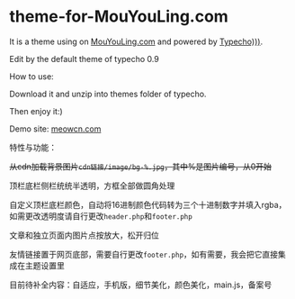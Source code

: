 # theme-for-MouYouLing.com
It is a theme using on <a href="https://www.mouyouling.com">MouYouLing.com</a> and powered by <a href="http://typecho.org/">Typecho)))</a>.


Edit by the default theme of typecho 0.9

How to use:


Download it and unzip into themes folder of typecho.

Then enjoy it:)

Demo site: <a href="https://meowcn.com">meowcn.com</a>

特性与功能：

<del>从cdn加载背景图片<code>cdn链接/image/bg-%.jpg</code>，其中%是图片编号，从0开始</del>

顶栏底栏侧栏统统半透明，方框全部做圆角处理

自定义顶栏底栏颜色，自动将16进制颜色代码转为三个十进制数字并填入rgba，如需更改透明度请自行更改<code>header.php</code>和<code>footer.php</code>

文章和独立页面内图片点按放大，松开归位

友情链接置于网页底部，需要自行更改<code>footer.php</code>，如有需要，我会把它直接集成在主题设置里

目前待补全内容：自适应，手机版，细节美化，颜色美化，main.js，备案号

